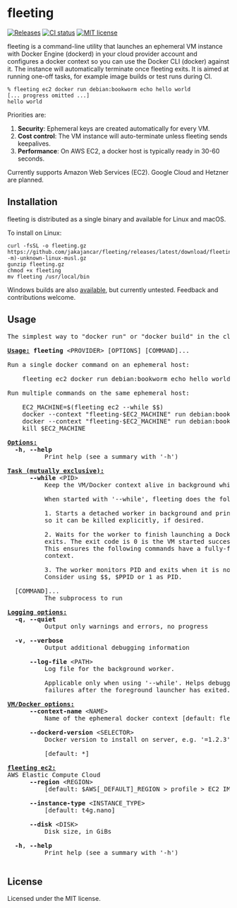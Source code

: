 # fleeting

[![Releases](https://img.shields.io/github/v/release/jakajancar/fleeting)](https://github.com/jakajancar/fleeting/releases)
[![CI status](https://img.shields.io/github/actions/workflow/status/jakajancar/fleeting/ci.yml?branch=master&logo=github&label=ci)](https://github.com/jakajancar/fleeting/actions/workflows/ci.yml?query=branch%3Amaster)
[![MIT license](https://img.shields.io/badge/license-MIT-blue.svg)](./LICENSE)

fleeting is a command-line utility that launches an ephemeral VM instance with Docker Engine (dockerd) in your cloud provider account and configures a docker context so you can use the Docker CLI (docker) against it. The instance will automatically terminate once fleeting exits. It is aimed at running one-off tasks, for example image builds or test runs during CI.

    % fleeting ec2 docker run debian:bookworm echo hello world
    [... progress omitted ...]
    hello world

Priorities are:

 1. **Security**: Ephemeral keys are created automatically for every VM.
 2. **Cost control**: The VM instance will auto-terminate unless fleeting sends keepalives.
 3. **Performance**: On AWS EC2, a docker host is typically ready in 30-60 seconds.

Currently supports Amazon Web Services (EC2). Google Cloud and Hetzner are planned.

## Installation

fleeting is distributed as a single binary and available for Linux and macOS.

To install on Linux:

    curl -fsSL -o fleeting.gz https://github.com/jakajancar/fleeting/releases/latest/download/fleeting-$(uname -m)-unknown-linux-musl.gz
    gunzip fleeting.gz
    chmod +x fleeting
    mv fleeting /usr/local/bin

Windows builds are also [available](https://github.com/jakajancar/fleeting/releases), but currently untested. Feedback and contributions welcome.

## Usage

<pre>
The simplest way to &quot;docker run&quot; or &quot;docker build&quot; in the cloud

<b><u>Usage:</u></b> <b>fleeting</b> &lt;PROVIDER&gt; [OPTIONS] [COMMAND]...

Run a single docker command on an ephemeral host:

    fleeting ec2 docker run debian:bookworm echo hello world

Run multiple commands on the same ephemeral host:

    EC2_MACHINE=$(fleeting ec2 --while $$)
    docker --context &quot;fleeting-$EC2_MACHINE&quot; run debian:bookworm echo hello world
    docker --context &quot;fleeting-$EC2_MACHINE&quot; run debian:bookworm echo hello again
    kill $EC2_MACHINE

<b><u>Options:</u></b>
  <b>-h</b>, <b>--help</b>
          Print help (see a summary with &#39;-h&#39;)

<b><u>Task (mutually exclusive):</u></b>
      <b>--while</b> &lt;PID&gt;
          Keep the VM/Docker context alive in background while PID is running.
          
          When started with &#39;--while&#39;, fleeting does the following:
          
          1. Starts a detached worker in background and prints its PID to stdout
          so it can be killed explicitly, if desired.
          
          2. Waits for the worker to finish launching a Docker context and
          exits. The exit code is 0 is the VM started successfully or 1 if not.
          This ensures the following commands have a fully-functioning Docker
          context.
          
          3. The worker monitors PID and exits when it is no longer running.
          Consider using $$, $PPID or 1 as PID.

  [COMMAND]...
          The subprocess to run

<b><u>Logging options:</u></b>
  <b>-q</b>, <b>--quiet</b>
          Output only warnings and errors, no progress

  <b>-v</b>, <b>--verbose</b>
          Output additional debugging information

      <b>--log-file</b> &lt;PATH&gt;
          Log file for the background worker.
          
          Applicable only when using &#39;--while&#39;. Helps debugging docker context
          failures after the foreground launcher has exited.

<b><u>VM/Docker options:</u></b>
      <b>--context-name</b> &lt;NAME&gt;
          Name of the ephemeral docker context [default: fleeting-&lt;pid&gt;]

      <b>--dockerd-version</b> &lt;SELECTOR&gt;
          Docker version to install on server, e.g. &#39;=1.2.3&#39; or &#39;^1.2.3&#39;
          
          [default: *]

<b><u>fleeting ec2:</u></b>
AWS Elastic Compute Cloud
      <b>--region</b> &lt;REGION&gt;
          [default: $AWS[_DEFAULT]_REGION &gt; profile &gt; EC2 IMDSv2 &gt; us-east-1]

      <b>--instance-type</b> &lt;INSTANCE_TYPE&gt;
          [default: t4g.nano]

      <b>--disk</b> &lt;DISK&gt;
          Disk size, in GiBs

  <b>-h</b>, <b>--help</b>
          Print help (see a summary with &#39;-h&#39;)

</pre>

## License

Licensed under the MIT license.
